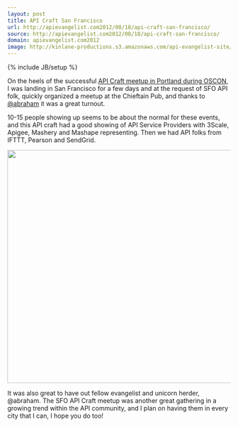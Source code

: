 ```yaml
---
layout: post
title: API Craft San Francisco
url: http://apievangelist.com2012/08/18/api-craft-san-francisco/
source: http://apievangelist.com2012/08/18/api-craft-san-francisco/
domain: apievangelist.com2012
image: http://kinlane-productions.s3.amazonaws.com/api-evangelist-site/blog/API-Craft-SFO-July-2012.png
---
```

{% include JB/setup %}
<p>On the heels of the successful <a title="API Craft OSCON Portland, OR" href="http://apievangelist.com/2012/07/20/definition-of-api-craft/">API Craft meetup in Portland during OSCON</a>, I was landing in San Francisco for a few days and at the request of SFO API folk, quickly organized a meetup at the Chieftain Pub, and thanks to <a title="@abraham" href="https://twitter.com/abraham">@abraham</a> it was a great turnout.</p>
<p>10-15 people showing up seems to be about the normal for these events, and this API craft had a good showing of API Service Providers with 3Scale, Apigee, Mashery and Mashape representing.  Then we had API folks from IFTTT, Pearson and SendGrid.</p>
<p><img style="display: block; margin-left: auto; margin-right: auto;" src="http://kinlane-productions.s3.amazonaws.com/api-craft/API-Craft-SFO-July-2012.png" alt="" width="525" /></p>
<p>It was also great to have out fellow evangelist and unicorn herder, @abraham.  The SFO API Craft meetup was another great gathering in a growing trend within the API community, and I plan on having them in every city that I can, I hope you do too!</p>
